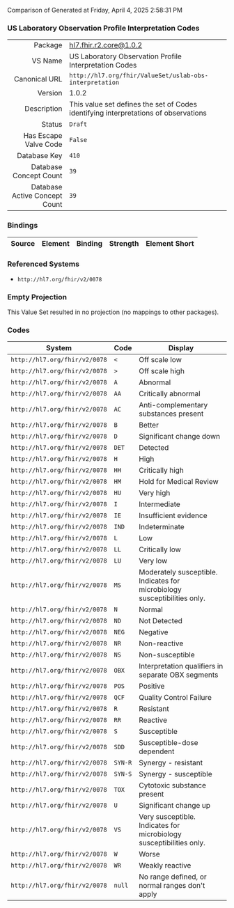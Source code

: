 Comparison of 
Generated at Friday, April 4, 2025 2:58:31 PM

### US Laboratory Observation Profile Interpretation Codes

|      |     |
| ---: | --- |
| Package | hl7.fhir.r2.core@1.0.2 |
| VS Name | US Laboratory Observation Profile Interpretation Codes |
| Canonical URL | `http://hl7.org/fhir/ValueSet/uslab-obs-interpretation` |
| Version | 1.0.2 |
| Description | This value set defines the set of Codes identifying interpretations of observations |
| Status | `Draft` |
| Has Escape Valve Code | `False` |
| Database Key | `410` |
| Database Concept Count | `39` |
| Database Active Concept Count | `39` |
### Bindings

| Source | Element | Binding | Strength | Element Short |
| ------ | ------- | ------- | -------- | ------------- |

### Referenced Systems

* `http://hl7.org/fhir/v2/0078`
### Empty Projection

This Value Set resulted in no projection (no mappings to other packages).

### Codes

| System | Code | Display |
| ------ | ---- | ------- |
| `http://hl7.org/fhir/v2/0078` | `<` | Off scale low |
| `http://hl7.org/fhir/v2/0078` | `>` | Off scale high |
| `http://hl7.org/fhir/v2/0078` | `A` | Abnormal |
| `http://hl7.org/fhir/v2/0078` | `AA` | Critically abnormal |
| `http://hl7.org/fhir/v2/0078` | `AC` | Anti-complementary substances present |
| `http://hl7.org/fhir/v2/0078` | `B` | Better |
| `http://hl7.org/fhir/v2/0078` | `D` | Significant change down |
| `http://hl7.org/fhir/v2/0078` | `DET` | Detected |
| `http://hl7.org/fhir/v2/0078` | `H` | High |
| `http://hl7.org/fhir/v2/0078` | `HH` | Critically high |
| `http://hl7.org/fhir/v2/0078` | `HM` | Hold for Medical Review |
| `http://hl7.org/fhir/v2/0078` | `HU` | Very high |
| `http://hl7.org/fhir/v2/0078` | `I` | Intermediate |
| `http://hl7.org/fhir/v2/0078` | `IE` | Insufficient evidence |
| `http://hl7.org/fhir/v2/0078` | `IND` | Indeterminate |
| `http://hl7.org/fhir/v2/0078` | `L` | Low |
| `http://hl7.org/fhir/v2/0078` | `LL` | Critically low |
| `http://hl7.org/fhir/v2/0078` | `LU` | Very low |
| `http://hl7.org/fhir/v2/0078` | `MS` | Moderately susceptible. Indicates for microbiology susceptibilities only. |
| `http://hl7.org/fhir/v2/0078` | `N` | Normal |
| `http://hl7.org/fhir/v2/0078` | `ND` | Not Detected |
| `http://hl7.org/fhir/v2/0078` | `NEG` | Negative |
| `http://hl7.org/fhir/v2/0078` | `NR` | Non-reactive |
| `http://hl7.org/fhir/v2/0078` | `NS` | Non-susceptible |
| `http://hl7.org/fhir/v2/0078` | `OBX` | Interpretation qualifiers in separate OBX segments |
| `http://hl7.org/fhir/v2/0078` | `POS` | Positive |
| `http://hl7.org/fhir/v2/0078` | `QCF` | Quality Control Failure |
| `http://hl7.org/fhir/v2/0078` | `R` | Resistant |
| `http://hl7.org/fhir/v2/0078` | `RR` | Reactive |
| `http://hl7.org/fhir/v2/0078` | `S` | Susceptible |
| `http://hl7.org/fhir/v2/0078` | `SDD` | Susceptible-dose dependent |
| `http://hl7.org/fhir/v2/0078` | `SYN-R` | Synergy - resistant |
| `http://hl7.org/fhir/v2/0078` | `SYN-S` | Synergy - susceptible |
| `http://hl7.org/fhir/v2/0078` | `TOX` | Cytotoxic substance present |
| `http://hl7.org/fhir/v2/0078` | `U` | Significant change up |
| `http://hl7.org/fhir/v2/0078` | `VS` | Very susceptible. Indicates for microbiology susceptibilities only. |
| `http://hl7.org/fhir/v2/0078` | `W` | Worse |
| `http://hl7.org/fhir/v2/0078` | `WR` | Weakly reactive |
| `http://hl7.org/fhir/v2/0078` | `null` | No range defined, or normal ranges don't apply |
